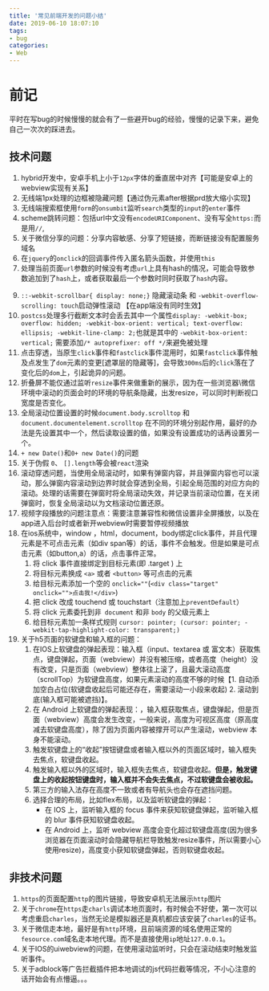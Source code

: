 ```yaml
---
title: '常见前端开发的问题小结'
date: 2019-06-10 18:07:10
tags:
- bug
categories: 
- Web
---
```


# 前记
平时在写bug的时候慢慢的就会有了一些避开bug的经验，慢慢的记录下来，避免自己一次次的踩进去。

## 技术问题
1. hybrid开发中，安卓手机上小于`12px`字体的垂直居中对齐【可能是安卓上的webview实现有关系】
2. 无线端1px处理的边框被隐藏问题【通过伪元素after根据prd放大缩小实现】
3. 无线端搜索框使用`form`的`onsumbit`监听`search`类型的`input`的`enter`事件
4. scheme跳转问题：包括url中文没有`encodeURIComponent`、没有写全`https:`而是用`//`,
6. 关于微信分享的问题：分享内容敏感、分享了短链接，而断链接没有配置服务域名
7. 在`jquery`的`onclick`的回调事件传入匿名箭头函数，并使用`this`
8. 处理当前页面`url`参数的时候没有考虑`url`上具有hash的情况，可能会导致参数追加到了`hash`上，或者获取最后一个参数时同时获取了`hash`内容。

<!-- more -->

9. `::-webkit-scrollbar{ display: none;}` 隐藏滚动条 和 `-webkit-overflow-scrolling: touch`启动弹性滚动 【在app端没有同时生效】
10. `postcss`处理多行截断文本时会丢去其中一个属性`display: -webkit-box; overflow: hidden; -webkit-box-orient: vertical; text-overflow: ellipsis; -webkit-line-clamp: 2;`也就是其中的 `-webkit-box-orient: vertical;` 需要添加`/* autoprefixer: off */`来避免被处理
11. 点击穿透，当原生`click`事件和`fastclick`事件混用时，如果`fastclick`事件触及点发生了`dom`元素的变更[遮罩层的隐藏等]，会导致`300ms`后的`click`落在了变化后的`dom`上，引起诡异的问题。
12. 折叠屏不能仅通过监听`resize`事件来做重新的展示，因为在一些浏览器\微信环境中滚动的页面会时的环境的导航条隐藏，出发resize，可以同时判断视口宽度是否变化。
13. 全局滚动位置设置的时候`document.body.scrolltop` 和 `document.documentelement.scrolltop` 在不同的环境分别起作用，最好的办法是先设置其中一个，然后读取设置的值，如果没有设置成功的话再设置另一个。
14. `+ new Date()`和`0+ new Date()`的问题
15. 关于伪假 `0`、 `[].length`等会被`react`渲染
16. 滚动穿透问题，当使用全局滚动时，如果有弹窗内容，并且弹窗内容也可以滚动，那么弹窗内容滚动到边界时就会穿透到全局，引起全局范围的对应方向的滚动。处理的话需要在弹窗时将全局滚动失效，并记录当前滚动位置，在关闭弹窗时，恢复全局滚动以为文档滚动位置还原。
17. 视频字段播放的问题注意点：需要注意兼容性和微信设置非全屏播放，以及在app进入后台时或者新开webview时需要暂停视频播放
18. 在ios系统中，window ，html，document，body绑定click事件，并且代理元素是不可点击元素（如div span等）的话，事件不会触发。但是如果是可点击元素（如button,a）的话，点击事件正常。
    1. 将 click 事件直接绑定到目标元素(即 .target ) 上
    2. 将目标元素换成 `<a>` 或者 `<button>` 等可点击的元素
    3. 给目标元素添加一个空的 `onclick=""`(`<div class="target" onclick="">点击我!</div>`)
    4. 把 click 改成 touchend 或 touchstart（注意加上`preventDefault`）
    5. 将 click 元素委托到非` document` 和非 `body` 的父级元素上
    6. 给目标元素加一条样式规则 `cursor: pointer; (cursor: pointer; -webkit-tap-highlight-color: transparent;)`
19. 关于h5页面的软键盘和输入框的问题：
    1. 在IOS上软键盘的弹起表现：输入框（input、textarea 或 富文本）获取焦点，键盘弹起，页面（webview）并没有被压缩，或者高度（height）没有改变，只是页面（webview）整体往上滚了，且最大滚动高度（scrollTop）为软键盘高度，如果元素滚动的高度不够的时候【1. 自动添加空白占位(软键盘收起后可能还存在，需要滚动一小段来收起) 2. 滚动到底(输入框可能被遮挡)】。
    2. 在 Android 上软键盘的弹起表现：，输入框获取焦点，键盘弹起，但是页面（webview）高度会发生改变，一般来说，高度为可视区高度（原高度减去软键盘高度），除了因为页面内容被撑开可以产生滚动，webview 本身不能滚动。
    3. 触发软键盘上的“收起”按钮键盘或者输入框以外的页面区域时，输入框失去焦点，软键盘收起。
    4. 触发输入框以外的区域时，输入框失去焦点，软键盘收起。**但是，触发键盘上的收起按钮键盘时，输入框并不会失去焦点，不过软键盘会被收起。**
    5. 第三方的输入法存在高度不一致或者有导航头也会存在遮挡问题。
    6. 选择合理的布局，比如flex布局，以及监听软键盘的弹起：
        * 在 IOS 上，监听输入框的 focus 事件来获知软键盘弹起，监听输入框的 blur 事件获知软键盘收起。
        * 在 Android 上，监听 webview 高度会变化超过软键盘高度(因为很多浏览器在页面滚动时会隐藏导航栏导致触发resize事件，所以需要小心使用resize)，高度变小获知软键盘弹起，否则软键盘收起。



## 非技术问题
1. `https`的页面配置`http`的图片链接，导致安卓机无法展示`http`图片
2. 关于`chrome`在`https`走`charls`调试本地页面时，有时候会不好使，第一次可以考虑重启`charles`，当然无论是模拟器还是真机都应该安装了`charles`的证书。
3. 关于微信走本地，最好是有`http`环境，且前端资源的域名使用正常的`fesource.com`域名走本地代理。而不是直接使用`ip`地址`127.0.0.1`。
6. 关于IOS的uiwebview的问题，在使用滚动监听时，只会在滚动结束时触发监听事件。
7. 关于adblock等广告拦截插件把本地调试的js代码拦截等情况，不小心注意的话开始会有点懵逼。。。







